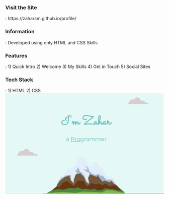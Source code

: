 
<h3>Visit the Site</h3>: https://zaharsm.github.io/profile/ 

<h3>Information </h3>: Developed using only HTML and CSS Skills 

<h3>Features </h3>: 
1) Quick Intro 
2) Welcome 
3) My Skills  
4) Get in Touch  
5) Social Sites 


<h3>Tech Stack </h3>:
1) HTML 
2) CSS 


<img src="images/First-Project.png" >
